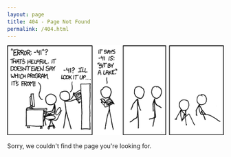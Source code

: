 ```yaml
---
layout: page
title: 404 - Page Not Found
permalink: /404.html
---
```

![error](/assets/img/404.png)

Sorry, we couldn't find the page you're looking for.
